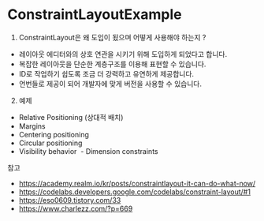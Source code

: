 # ConstraintLayoutExample

1. ConstraintLayout은 왜 도입이 됬으며 어떻게 사용해야 하는지 ?
 - 레이아웃 에디터와의 상호 연관을 시키기 위해 도입하게 되었다고 합니다.
 - 복잡한 레이아웃을 단순한 계층구조를 이용해 표현할 수 있습니다.
 - ID로 작업하기 쉽도록 조금 더 강력하고 유연하게 제공합니다.
 - 언번들로 제공이 되어 개발자에 맞게 버전을 사용할 수 있습니다.

2. 예제
 - Relative Positioning (상대적 배치)
 - Margins
 - Centering positioning
 - Circular positioning
 - Visibility behavior
 - Dimension constraints
 
참고 
 - https://academy.realm.io/kr/posts/constraintlayout-it-can-do-what-now/
 - https://codelabs.developers.google.com/codelabs/constraint-layout/#1
 - https://eso0609.tistory.com/33
 - https://www.charlezz.com/?p=669
